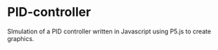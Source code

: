 # PID-controller
SImulation of a PID controller written in Javascript using P5.js to create graphics.

